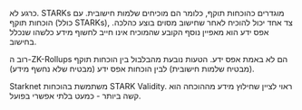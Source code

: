 כרגע לא. STARKs מוגדרים כהוכחות תוקף, כלומר הם מוכיחים שלמות חישובית. עם הוכחות תוקף (כולל STARKs), צד אחד יכול להוכיח לאחר שחישוב מסוים בוצע כהלכה. אפס ידע הוא מאפיין נוסף הקובע שהמוכיח אינו חייב לחשוף מידע כלשהו שנכלל בחישוב.

רוב ה-ZK-Rollups הם לא באמת אפס ידע. הטעות נובעת מהבלבול בין הוכחות תוקף (מבטיח שלמות חישובית) לבין הוכחות אפס ידע (מבטיח שלא נחשף מידע).

Starknet משתמשת בהוכחות STARK Validity. ראוי לציין שחילוץ מידע מההוכחה הוא קשה ביותר - כמעט בלתי אפשרי בפועל.
